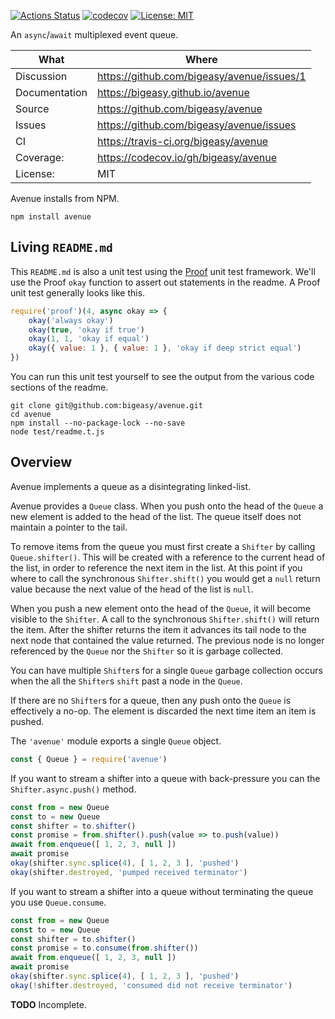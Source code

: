 [![Actions Status](https://github.com/bigeasy/avenue/workflows/Node%20CI/badge.svg)](https://github.com/bigeasy/avenue/actions)
[![codecov](https://codecov.io/gh/bigeasy/avenue/branch/master/graph/badge.svg)](https://codecov.io/gh/bigeasy/avenue)
[![License: MIT](https://img.shields.io/badge/License-MIT-yellow.svg)](https://opensource.org/licenses/MIT)

An `async`/`await` multiplexed event queue.

| What          | Where                                         |
| --- | --- |
| Discussion    | https://github.com/bigeasy/avenue/issues/1    |
| Documentation | https://bigeasy.github.io/avenue              |
| Source        | https://github.com/bigeasy/avenue             |
| Issues        | https://github.com/bigeasy/avenue/issues      |
| CI            | https://travis-ci.org/bigeasy/avenue          |
| Coverage:     | https://codecov.io/gh/bigeasy/avenue          |
| License:      | MIT                                           |


Avenue installs from NPM.

```
npm install avenue
```

## Living `README.md`

This `README.md` is also a unit test using the
[Proof](https://github.com/bigeasy/proof) unit test framework. We'll use the
Proof `okay` function to assert out statements in the readme. A Proof unit test
generally looks like this.

```javascript
require('proof')(4, async okay => {
    okay('always okay')
    okay(true, 'okay if true')
    okay(1, 1, 'okay if equal')
    okay({ value: 1 }, { value: 1 }, 'okay if deep strict equal')
})
```

You can run this unit test yourself to see the output from the various
code sections of the readme.

```text
git clone git@github.com:bigeasy/avenue.git
cd avenue
npm install --no-package-lock --no-save
node test/readme.t.js
```

## Overview

Avenue implements a queue as a disintegrating linked-list.

Avenue provides a `Queue` class. When you push onto the head of the `Queue` a
new element is added to the head of the list. The queue itself does not maintain
a pointer to the tail.

To remove items from the queue you must first create a `Shifter` by calling
`Queue.shifter()`. This will be created with a reference to the current head of
the list, in order to reference the next item in the list. At this point if you
where to call the synchronous `Shifter.shift()` you would get a `null` return
value because the next value of the head of the list is `null`.

When you push a new element onto the head of the `Queue`, it will become visible
to the `Shifter`. A call to the synchronous `Shifter.shift()` will return the
item. After the shifter returns the item it advances its tail node to the next
node that contained the value returned. The previous node is no longer
referenced by the `Queue` nor the `Shifter` so it is garbage collected.

You can have multiple `Shifter`s for a single `Queue` garbage collection occurs
when the all the `Shifter`s `shift` past a node in the `Queue`.

If there are no `Shifter`s for a queue, then any push onto the `Queue` is
effectively a no-op. The element is discarded the next time item an item is
pushed.

The `'avenue'` module exports a single `Queue` object.

```javascript
const { Queue } = require('avenue')
```

If you want to stream a shifter into a queue with back-pressure you can the
`Shifter.async.push()` method.

```javascript
const from = new Queue
const to = new Queue
const shifter = to.shifter()
const promise = from.shifter().push(value => to.push(value))
await from.enqueue([ 1, 2, 3, null ])
await promise
okay(shifter.sync.splice(4), [ 1, 2, 3 ], 'pushed')
okay(shifter.destroyed, 'pumped received terminator')
```

If you want to stream a shifter into a queue without terminating the queue you
use `Queue.consume`.

```javascript
const from = new Queue
const to = new Queue
const shifter = to.shifter()
const promise = to.consume(from.shifter())
await from.enqueue([ 1, 2, 3, null ])
await promise
okay(shifter.sync.splice(4), [ 1, 2, 3 ], 'pushed')
okay(!shifter.destroyed, 'consumed did not receive terminator')
```

**TODO** Incomplete.
